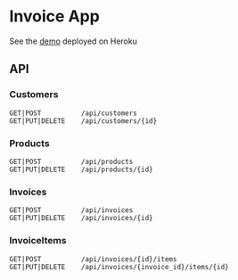 # Invoice App

See the [demo](https://dkublitskiy-invoiceapp.herokuapp.com/) deployed on Heroku

## API

### Customers
```
GET|POST          /api/customers
GET|PUT|DELETE    /api/customers/{id}
```

### Products
```
GET|POST          /api/products
GET|PUT|DELETE    /api/products/{id}
```
### Invoices
```
GET|POST          /api/invoices
GET|PUT|DELETE    /api/invoices/{id}
```

### InvoiceItems
```
GET|POST          /api/invoices/{id}/items
GET|PUT|DELETE    /api/invoices/{invoice_id}/items/{id}
```
